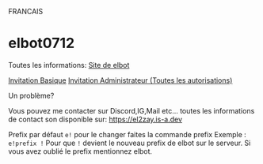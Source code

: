FRANCAIS


# elbot0712

Toutes les informations:
[Site de elbot](https://el2zay.is-a.dev)

[Invitation Basique](https://discord.com/api/oauth2/authorize?client_id=809344905674489866&permissions=1246349282406&scope=bot%20applications.commands)
[Invitation Administrateur (Toutes les autorisations)](https://discord.com/api/oauth2/authorize?client_id=809344905674489866&permissions=8&scope=applications.commands%20bot)

Un problème?

Vous pouvez me contacter sur Discord,IG,Mail etc... toutes les informations de contact son disponible sur: https://el2zay.is-a.dev

Prefix par défaut `e!` pour le changer faites la commande prefix Exemple : `e!prefix !` Pour que `!` devient le nouveau prefix de elbot sur le serveur.
Si vous avez oublié le prefix mentionnez elbot.
